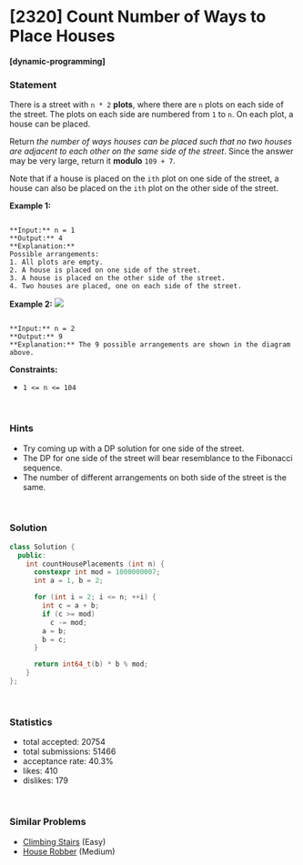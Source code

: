 # [2320] Count Number of Ways to Place Houses

**[dynamic-programming]**

### Statement

There is a street with `n * 2` **plots**, where there are `n` plots on each side of the street. The plots on each side are numbered from `1` to `n`. On each plot, a house can be placed.

Return *the number of ways houses can be placed such that no two houses are adjacent to each other on the same side of the street*. Since the answer may be very large, return it **modulo** `109 + 7`.

Note that if a house is placed on the `ith` plot on one side of the street, a house can also be placed on the `ith` plot on the other side of the street.


**Example 1:**

```

**Input:** n = 1
**Output:** 4
**Explanation:** 
Possible arrangements:
1. All plots are empty.
2. A house is placed on one side of the street.
3. A house is placed on the other side of the street.
4. Two houses are placed, one on each side of the street.

```

**Example 2:**
![](https://assets.leetcode.com/uploads/2022/05/12/arrangements.png)

```

**Input:** n = 2
**Output:** 9
**Explanation:** The 9 possible arrangements are shown in the diagram above.

```

**Constraints:**
* `1 <= n <= 104`


<br>

### Hints

- Try coming up with a DP solution for one side of the street.
- The DP for one side of the street will bear resemblance to the Fibonacci sequence.
- The number of different arrangements on both side of the street is the same.

<br>

### Solution

```cpp
class Solution {
  public:
    int countHousePlacements (int n) {
      constexpr int mod = 1000000007;
      int a = 1, b = 2;

      for (int i = 2; i <= n; ++i) {
        int c = a + b;
        if (c >= mod)
          c -= mod;
        a = b;
        b = c;
      }

      return int64_t(b) * b % mod;
    }
};
```

<br>

### Statistics

- total accepted: 20754
- total submissions: 51466
- acceptance rate: 40.3%
- likes: 410
- dislikes: 179

<br>

### Similar Problems

- [Climbing Stairs](https://leetcode.com/problems/climbing-stairs) (Easy)
- [House Robber](https://leetcode.com/problems/house-robber) (Medium)
